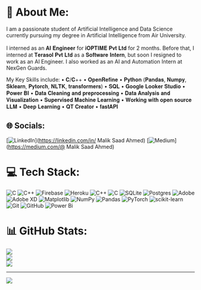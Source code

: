 # 💫 About Me:
I am a passionate student of Artificial Intelligence and Data Science currently pursuing my degree in Artificial Intelligence from Air University. <br><br>I interned as an 𝐀𝐈 𝐄𝐧𝐠𝐢𝐧𝐞𝐞𝐫 for 𝐢𝐎𝐏𝐓𝐈𝐌𝐄 𝐏𝐯𝐭 𝐋𝐭𝐝 for 2 months. Before that, I interned at 𝐓𝐞𝐫𝐚𝐬𝐨𝐥 𝐏𝐯𝐭 𝐋𝐭𝐝 as a 𝐒𝐨𝐟𝐭𝐰𝐚𝐫𝐞 𝐈𝐧𝐭𝐞𝐫𝐧, but soon I resigned to work as an AI Engineer. I also worked as an AI and Automation Intern at NexGen Guards.

My Key Skills include:
  • 𝐂/𝐂++
  • 𝐎𝐩𝐞𝐧𝐑𝐞𝐟𝐢𝐧𝐞
 • 𝐏𝐲𝐭𝐡𝐨𝐧 (𝐏𝐚𝐧𝐝𝐚𝐬, 𝐍𝐮𝐦𝐩𝐲, 𝐒𝐤𝐥𝐞𝐚𝐫𝐧, 𝐏𝐲𝐭𝐨𝐫𝐜𝐡, 𝐍𝐋𝐓𝐊, 𝐭𝐫𝐚𝐧𝐬𝐟𝐨𝐫𝐦𝐞𝐫𝐬)
 • 𝐒𝐐𝐋
 • 𝐆𝐨𝐨𝐠𝐥𝐞 𝐋𝐨𝐨𝐤𝐞𝐫 𝐒𝐭𝐮𝐝𝐢𝐨
 • 𝐏𝐨𝐰𝐞𝐫 𝐁𝐈
 • 𝐃𝐚𝐭𝐚 𝐂𝐥𝐞𝐚𝐧𝐢𝐧𝐠 𝐚𝐧𝐝 𝐩𝐫𝐞𝐩𝐫𝐨𝐜𝐞𝐬𝐬𝐢𝐧𝐠
 • 𝐃𝐚𝐭𝐚 𝐀𝐧𝐚𝐥𝐲𝐬𝐢𝐬 𝐚𝐧𝐝 𝐕𝐢𝐬𝐮𝐚𝐥𝐢𝐳𝐚𝐭𝐢𝐨𝐧
 • 𝐒𝐮𝐩𝐞𝐫𝐯𝐢𝐬𝐞𝐝 𝐌𝐚𝐜𝐡𝐢𝐧𝐞 𝐋𝐞𝐚𝐫𝐧𝐢𝐧𝐠
 • 𝐖𝐨𝐫𝐤𝐢𝐧𝐠 𝐰𝐢𝐭𝐡 𝐨𝐩𝐞𝐧 𝐬𝐨𝐮𝐫𝐜𝐞 𝐋𝐋𝐌 
 • 𝐃𝐞𝐞𝐩 𝐋𝐞𝐚𝐫𝐧𝐢𝐧𝐠
 • 𝐐𝐓 𝐂𝐫𝐞𝐚𝐭𝐨𝐫
 • 𝐟𝐚𝐬𝐭𝐀𝐏𝐈 

## 🌐 Socials:
[![LinkedIn](https://img.shields.io/badge/LinkedIn-%230077B5.svg?logo=linkedin&logoColor=white)](https://linkedin.com/in/ Malik Saad Ahmed) [![Medium](https://img.shields.io/badge/Medium-12100E?logo=medium&logoColor=white)](https://medium.com/@ Malik Saad Ahmed) 

# 💻 Tech Stack:
![C](https://img.shields.io/badge/c-%2300599C.svg?style=for-the-badge&logo=c&logoColor=white) ![C++](https://img.shields.io/badge/c++-%2300599C.svg?style=for-the-badge&logo=c%2B%2B&logoColor=white) ![Firebase](https://img.shields.io/badge/firebase-%23039BE5.svg?style=for-the-badge&logo=firebase) ![Heroku](https://img.shields.io/badge/heroku-%23430098.svg?style=for-the-badge&logo=heroku&logoColor=white) ![C++](https://img.shields.io/badge/c++-%2300599C.svg?style=for-the-badge&logo=c%2B%2B&logoColor=white) ![C](https://img.shields.io/badge/c-%2300599C.svg?style=for-the-badge&logo=c&logoColor=white) ![SQLite](https://img.shields.io/badge/sqlite-%2307405e.svg?style=for-the-badge&logo=sqlite&logoColor=white) ![Postgres](https://img.shields.io/badge/postgres-%23316192.svg?style=for-the-badge&logo=postgresql&logoColor=white) ![Adobe](https://img.shields.io/badge/adobe-%23FF0000.svg?style=for-the-badge&logo=adobe&logoColor=white) ![Adobe XD](https://img.shields.io/badge/Adobe%20XD-470137?style=for-the-badge&logo=Adobe%20XD&logoColor=#FF61F6) ![Matplotlib](https://img.shields.io/badge/Matplotlib-%23ffffff.svg?style=for-the-badge&logo=Matplotlib&logoColor=black) ![NumPy](https://img.shields.io/badge/numpy-%23013243.svg?style=for-the-badge&logo=numpy&logoColor=white) ![Pandas](https://img.shields.io/badge/pandas-%23150458.svg?style=for-the-badge&logo=pandas&logoColor=white) ![PyTorch](https://img.shields.io/badge/PyTorch-%23EE4C2C.svg?style=for-the-badge&logo=PyTorch&logoColor=white) ![scikit-learn](https://img.shields.io/badge/scikit--learn-%23F7931E.svg?style=for-the-badge&logo=scikit-learn&logoColor=white) ![Git](https://img.shields.io/badge/git-%23F05033.svg?style=for-the-badge&logo=git&logoColor=white) ![GitHub](https://img.shields.io/badge/github-%23121011.svg?style=for-the-badge&logo=github&logoColor=white) ![Power Bi](https://img.shields.io/badge/power_bi-F2C811?style=for-the-badge&logo=powerbi&logoColor=black)
# 📊 GitHub Stats:
![](https://github-readme-stats.vercel.app/api?username=Maliksaad231224&theme=dark&hide_border=false&include_all_commits=false&count_private=false)<br/>
![](https://github-readme-streak-stats.herokuapp.com/?user=Maliksaad231224&theme=dark&hide_border=false)<br/>
![](https://github-readme-stats.vercel.app/api/top-langs/?username=Maliksaad231224&theme=dark&hide_border=false&include_all_commits=false&count_private=false&layout=compact)

---
[![](https://visitcount.itsvg.in/api?id=Maliksaad231224&icon=0&color=0)](https://visitcount.itsvg.in)

<!-- Proudly created with GPRM ( https://gprm.itsvg.in ) -->
